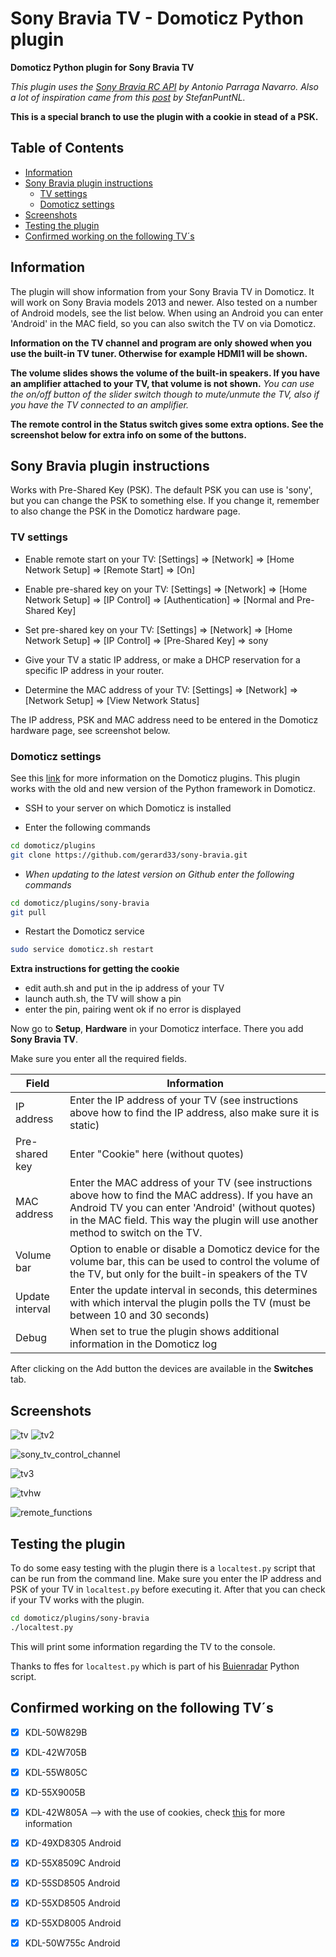# Sony Bravia TV - Domoticz Python plugin
**Domoticz Python plugin for Sony Bravia TV**

*This plugin uses the [Sony Bravia RC API](https://github.com/aparraga/braviarc) by Antonio Parraga Navarro.
Also a lot of inspiration came from this [post](http://www.domoticz.com/forum/viewtopic.php?f=61&t=8301) by StefanPuntNL.*

**This is a special branch to use the plugin with a cookie in stead of a PSK.**

## Table of Contents
- [Information](#information)
- [Sony Bravia plugin instructions](#sony-bravia-plugin-instructions)
  - [TV settings](#tv-settings)
  - [Domoticz settings](#domoticz-settings)
- [Screenshots](#screenshots)
- [Testing the plugin](#testing-the-plugin)
- [Confirmed working on the following TV´s](#confirmed-working-on-the-following-tvs)

## Information
The plugin will show information from your Sony Bravia TV in Domoticz.
It will work on Sony Bravia models 2013 and newer. Also tested on a number of Android models, see the list below. When using an Android you can enter 'Android' in the MAC field, so you can also switch the TV on via Domoticz.

**Information on the TV channel and program are only showed when you use the built-in TV tuner. Otherwise for example HDMI1 will be shown.**

**The volume slides shows the volume of the built-in speakers. If you have an amplifier attached to your TV, that volume is not shown.**
*You can use the on/off button of the slider switch though to mute/unmute the TV, also if you have the TV connected to an amplifier.*

**The remote control in the Status switch gives some extra options. See the screenshot below for extra info on some of the buttons.**

## Sony Bravia plugin instructions
Works with Pre-Shared Key (PSK). The default PSK you can use is 'sony', but you can change the PSK to something else. If you change it, remember to also change the PSK in the Domoticz hardware page.

### TV settings
* Enable remote start on your TV: [Settings] => [Network] => [Home Network Setup] => [Remote Start] => [On]

* Enable pre-shared key on your TV: [Settings] => [Network] => [Home Network Setup] => [IP Control] => [Authentication] => [Normal and Pre-Shared Key]

* Set pre-shared key on your TV: [Settings] => [Network] => [Home Network Setup] => [IP Control] => [Pre-Shared Key] => sony

* Give your TV a static IP address, or make a DHCP reservation for a specific IP address in your router.

* Determine the MAC address of your TV: [Settings] => [Network] => [Network Setup] => [View Network Status]

The IP address, PSK and MAC address need to be entered in the Domoticz hardware page, see screenshot below.

### Domoticz settings
See this [link](https://www.domoticz.com/wiki/Using_Python_plugins) for more information on the Domoticz plugins.
This plugin works with the old and new version of the Python framework in Domoticz.
* SSH to your server on which Domoticz is installed

* Enter the following commands
```bash
cd domoticz/plugins
git clone https://github.com/gerard33/sony-bravia.git
```
  * *When updating to the latest version on Github enter the following commands*
  ```bash
  cd domoticz/plugins/sony-bravia
  git pull
  ```

* Restart the Domoticz service
```bash
sudo service domoticz.sh restart
```

**Extra instructions for getting the cookie**
* edit auth.sh and put in the ip address of your TV
* launch auth.sh, the TV will show a pin
* enter the pin, pairing went ok if no error is displayed

Now go to **Setup**, **Hardware** in your Domoticz interface. There you add
**Sony Bravia TV**.

Make sure you enter all the required fields.

| Field | Information|
| ----- | ---------- |
| IP address | Enter the IP address of your TV (see instructions above how to find the IP address, also make sure it is static) |
| Pre-shared key | Enter "Cookie" here (without quotes) |
| MAC address | Enter the MAC address of your TV (see instructions above how to find the MAC address). If you have an Android TV you can enter 'Android' (without quotes) in the MAC field. This way the plugin will use another method to switch on the TV. |
| Volume bar | Option to enable or disable a Domoticz device for the volume bar, this can be used to control the volume of the TV, but only for the built-in speakers of the TV |
| Update interval | Enter the update interval in seconds, this determines with which interval the plugin polls the TV (must be between 10 and 30 seconds) |
| Debug | When set to true the plugin shows additional information in the Domoticz log |

After clicking on the Add button the devices are available in the **Switches** tab.

## Screenshots
![tv](https://cloud.githubusercontent.com/assets/11230573/25202175/bc1c9db8-2554-11e7-9a0f-39d182c700f5.png)
![tv2](https://cloud.githubusercontent.com/assets/11230573/25202176/bc332e0c-2554-11e7-821d-bd76c58f7bf1.png)

![sony_tv_control_channel](https://cloud.githubusercontent.com/assets/11230573/25483849/d0a9b4c4-2b57-11e7-9875-193567029e3b.png)

![tv3](https://cloud.githubusercontent.com/assets/11230573/25202177/bc3f921e-2554-11e7-842c-96c863f210dc.png)

![tvhw](https://cloud.githubusercontent.com/assets/11230573/25202178/bcfb2998-2554-11e7-80ec-9b2e85ee59f4.png)

![remote_functions](https://cloud.githubusercontent.com/assets/11230573/25874696/faddb72a-3513-11e7-9a43-f658de2eec4c.png)

## Testing the plugin
To do some easy testing with the plugin there is a `localtest.py` script that can be run from the command line.
Make sure you enter the IP address and PSK of your TV in `localtest.py` before executing it.
After that you can check if your TV works with the plugin.

```bash
cd domoticz/plugins/sony-bravia
./localtest.py
```

This will print some information regarding the TV to the console.

Thanks to ffes for `localtest.py` which is part of his [Buienradar](https://github.com/ffes/domoticz-buienradar) Python script.

## Confirmed working on the following TV´s
- [x] KDL-50W829B

- [x] KDL-42W705B

- [x] KDL-55W805C

- [x] KD-55X9005B

- [x] KDL-42W805A --> with the use of cookies, check [this](http://www.domoticz.com/forum/viewtopic.php?f=65&t=16910&p=128866#p128866) for more information

- [x] KD-49XD8305 Android

- [x] KD-55X8509C Android

- [x] KD-55SD8505 Android

- [x] KD-55XD8505 Android

- [x] KD-55XD8005 Android

- [x] KDL-50W755c Android
